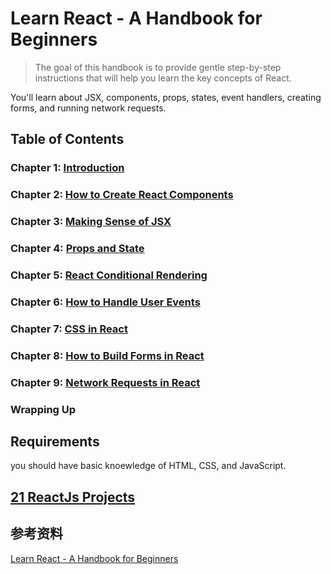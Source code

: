 # Learn React - A Handbook for Beginners

> The goal of this handbook is to provide gentle step-by-step instructions that will help you learn the key concepts of React.

You'll learn about JSX, components, props, states, event handlers, creating forms, and running network requests.

## Table of Contents

### Chapter 1: [Introduction](ch1/README.md)
### Chapter 2: [How to Create React Components](ch2/README.md)
### Chapter 3: [Making Sense of JSX](ch3/README.md)
### Chapter 4: [Props and State](ch4/README.md)
### Chapter 5: [React Conditional Rendering](ch5/README.md)
### Chapter 6: [How to Handle User Events](ch6/README.md)
### Chapter 7: [CSS in React](ch7/README.md)
### Chapter 8: [How to Build Forms in React](ch8/README.md)
### Chapter 9: [Network Requests in React](ch9/README.md)
### Wrapping Up

## Requirements

you should have basic knoewledge of HTML, CSS, and JavaScript.

## [21 ReactJs Projects](project/README.md)


## 参考资料
[Learn React - A Handbook for Beginners](https://www.freecodecamp.org/news/react-for-beginners-handbook/#requirements)
